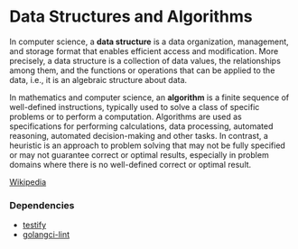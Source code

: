 # Data Structures and Algorithms

In computer science, a **data structure** is a data organization, management, and storage format that enables efficient access and modification. More precisely, a data structure is a collection of data values, the relationships among them, and the functions or operations that can be applied to the data, i.e., it is an algebraic structure about data.

In mathematics and computer science, an **algorithm** is a finite sequence of well-defined instructions, typically used to solve a class of specific problems or to perform a computation. Algorithms are used as specifications for performing calculations, data processing, automated reasoning, automated decision-making and other tasks. In contrast, a heuristic is an approach to problem solving that may not be fully specified or may not guarantee correct or optimal results, especially in problem domains where there is no well-defined correct or optimal result.

[Wikipedia](https://en.wikipedia.org/wiki/Algorithm)

### Dependencies

* [testify](https://github.com/stretchr/testify)
* [golangci-lint](https://github.com/golangci/golangci-lint)